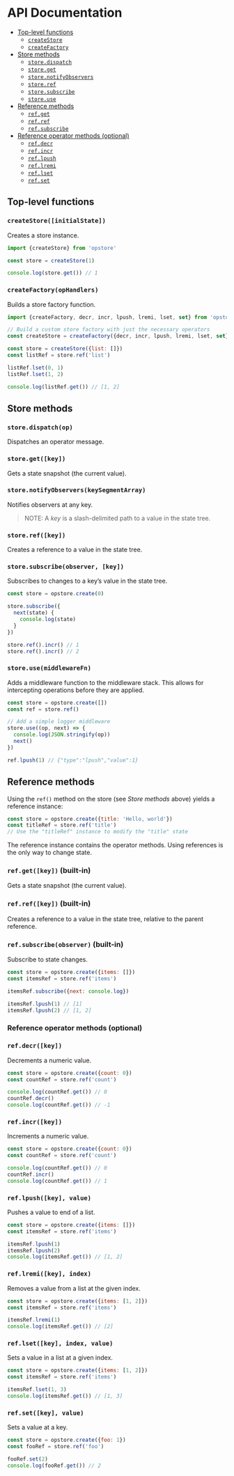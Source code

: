 # API Documentation

* [Top-level functions](#top-level-functions)
  * [`createStore`](#createStore)
  * [`createFactory`](#createFactory)
* [Store methods](#store-methods)
  * [`store.dispatch`](#store.dispatch)
  * [`store.get`](#store.get)
  * [`store.notifyObservers`](#store.notifyObservers)
  * [`store.ref`](#store.ref)
  * [`store.subscribe`](#store.subscribe)
  * [`store.use`](#store.use)
* [Reference methods](#reference-methods)
  * [`ref.get`](#ref.get)
  * [`ref.ref`](#ref.ref)
  * [`ref.subscribe`](#ref.subscribe)
* [Reference operator methods (optional)](#reference-operator-methods-optional)
  * [`ref.decr`](#ref.decr)
  * [`ref.incr`](#ref.incr)
  * [`ref.lpush`](#ref.lpush)
  * [`ref.lremi`](#ref.lremi)
  * [`ref.lset`](#ref.lset)
  * [`ref.set`](#ref.set)

## Top-level functions

### <a name="createStore"></a> `createStore([initialState])`

Creates a store instance.

```js
import {createStore} from 'opstore'

const store = createStore(1)

console.log(store.get()) // 1
```

### <a name="createFactory"></a> `createFactory(opHandlers)`

Builds a store factory function.

```js
import {createFactory, decr, incr, lpush, lremi, lset, set} from 'opstore'

// Build a custom store factory with just the necessary operators
const createStore = createFactory({decr, incr, lpush, lremi, lset, set})

const store = createStore({list: []})
const listRef = store.ref('list')

listRef.lset(0, 1)
listRef.lset(1, 2)

console.log(listRef.get()) // [1, 2]
```

## Store methods

### <a name="store.dispatch"></a> `store.dispatch(op)`

Dispatches an operator message.

### <a name="store.get"></a> `store.get([key])`

Gets a state snapshot (the current value).

### <a name="store.notifyObservers"></a> `store.notifyObservers(keySegmentArray)`

Notifies observers at any key.

> NOTE: A _key_ is a slash-delimited path to a value in the state tree.

### <a name="store.ref"></a> `store.ref([key])`

Creates a reference to a value in the state tree.

### <a name="store.subscribe"></a> `store.subscribe(observer, [key])`

Subscribes to changes to a key’s value in the state tree.

```js
const store = opstore.create(0)

store.subscribe({
  next(state) {
    console.log(state)
  }
})

store.ref().incr() // 1
store.ref().incr() // 2
```

### <a name="store.use"></a> `store.use(middlewareFn)`

Adds a middleware function to the middleware stack. This allows for intercepting operations before they are applied.

```js
const store = opstore.create([])
const ref = store.ref()

// Add a simple logger middleware
store.use((op, next) => {
  console.log(JSON.stringify(op))
  next()
})

ref.lpush(1) // {"type":"lpush","value":1}
```

## Reference methods

Using the `ref()` method on the store (see _Store methods_ above) yields a reference instance:

```js
const store = opstore.create({title: 'Hello, world'})
const titleRef = store.ref('title')
// Use the "titleRef" instance to modify the "title" state
```

The reference instance contains the operator methods. Using references is the only way to change state.

### <a name="ref.get"></a> `ref.get([key])` (built-in)

Gets a state snapshot (the current value).

### <a name="ref.ref"></a> `ref.ref([key])` (built-in)

Creates a reference to a value in the state tree, relative to the parent reference.

### <a name="ref.subscribe"></a> `ref.subscribe(observer)` (built-in)

Subscribe to state changes.

```js
const store = opstore.create({items: []})
const itemsRef = store.ref('items')

itemsRef.subscribe({next: console.log})

itemsRef.lpush(1) // [1]
itemsRef.lpush(2) // [1, 2]
```

### Reference operator methods (optional)

### <a name="ref.decr"></a> `ref.decr([key])`

Decrements a numeric value.

```js
const store = opstore.create({count: 0})
const countRef = store.ref('count')

console.log(countRef.get()) // 0
countRef.decr()
console.log(countRef.get()) // -1
```

### <a name="ref.incr"></a> `ref.incr([key])`

Increments a numeric value.

```js
const store = opstore.create({count: 0})
const countRef = store.ref('count')

console.log(countRef.get()) // 0
countRef.incr()
console.log(countRef.get()) // 1
```

### <a name="ref.lpush"></a> `ref.lpush([key], value)`

Pushes a value to end of a list.

```js
const store = opstore.create({items: []})
const itemsRef = store.ref('items')

itemsRef.lpush(1)
itemsRef.lpush(2)
console.log(itemsRef.get()) // [1, 2]
```

### <a name="ref.lremi"></a> `ref.lremi([key], index)`

Removes a value from a list at the given index.

```js
const store = opstore.create({items: [1, 2]})
const itemsRef = store.ref('items')

itemsRef.lremi(1)
console.log(itemsRef.get()) // [2]
```

### <a name="ref.lset"></a> `ref.lset([key], index, value)`

Sets a value in a list at a given index.

```js
const store = opstore.create({items: [1, 2]})
const itemsRef = store.ref('items')

itemsRef.lset(1, 3)
console.log(itemsRef.get()) // [1, 3]
```

### <a name="ref.set"></a> `ref.set([key], value)`

Sets a value at a key.

```js
const store = opstore.create({foo: 1})
const fooRef = store.ref('foo')

fooRef.set(2)
console.log(fooRef.get()) // 2
```
